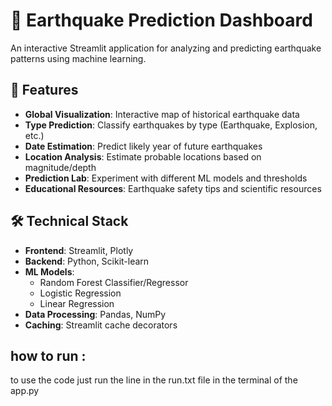 # 🌋 Earthquake Prediction Dashboard

An interactive Streamlit application for analyzing and predicting earthquake patterns using machine learning.

## 🚀 Features

- **Global Visualization**: Interactive map of historical earthquake data
- **Type Prediction**: Classify earthquakes by type (Earthquake, Explosion, etc.)
- **Date Estimation**: Predict likely year of future earthquakes
- **Location Analysis**: Estimate probable locations based on magnitude/depth
- **Prediction Lab**: Experiment with different ML models and thresholds
- **Educational Resources**: Earthquake safety tips and scientific resources

## 🛠️ Technical Stack

- **Frontend**: Streamlit, Plotly
- **Backend**: Python, Scikit-learn
- **ML Models**:
  - Random Forest Classifier/Regressor
  - Logistic Regression
  - Linear Regression
- **Data Processing**: Pandas, NumPy
- **Caching**: Streamlit cache decorators

## how to run :
  to use the code just run the line in the run.txt file in the terminal of the app.py 

   

